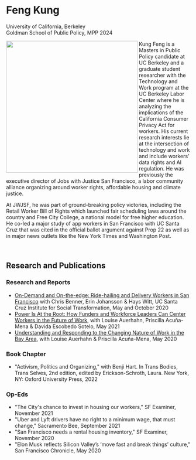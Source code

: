 # Feng Kung
University of California, Berkeley  
Goldman School of Public Policy, MPP 2024

<img src = "Kung headshot pride June 2023.jpg" align="left" height="360">

Kung Feng is a Masters in Public Policy candidate at UC Berkeley and a graduate student researcher with the Technology and Work program at the UC Berkeley Labor Center where he is analyzing the implications of the California Consumer Privacy Act for workers. His current research interests lie at the intersection of technology and work and include workers' data rights and AI regulation. He was previously the executive director of Jobs with Justice San Francisco, a labor community alliance organizing around worker rights, affordable housing and climate justice. 

At JWJSF, he was part of ground-breaking policy victories, including the Retail Worker Bill of Rights which launched fair scheduling laws around the country and Free City College, a national model for free higher education. He co-led a major study of app workers in San Francisco with UC Santa Cruz that was cited in the official ballot argument against Prop 22 as well as in major news outlets like the New York Times and Washington Post. 

<br clear="left" />

## Research and Publications  
### Research and Reports  
   - [On-Demand and On-the-edge: Ride-hailing and Delivery Workers in San Francisco](https://transform.ucsc.edu/on-demand-and-on-the-edge/) with Chris Benner, Erin Johansson & Hays Witt, UC   Santa Cruz Institute for Social Transformation, May and October 2020  
   - [Power Is At the Root: How Funders and Workforce Leaders Can Center Workers in the Future of Work](https://reworkthebay.org/our-work/a-worker-centered-future-of-work/), with Louise Auerhahn, Priscilla Acuña-Mena & Davida Escobedo Sotelo, May 2021  
   - [Understanding and Responding to the Changing Nature of Work in the Bay Area](https://reworkthebay.org/wp-content/uploads/2020/05/CNOW-Report_V2FINAL_SinglePage.pdf), with Louise Auerhahn & Priscilla Acuña-Mena, May 2020  

### Book Chapter  
   - "Activism, Politics and Organizing," with Benji Hart. In Trans Bodies, Trans Selves, 2nd edition, edited by Erickson-Schroth, Laura. New York, NY: Oxford University Press, 2022  

### Op-Eds  
   - "The City's chance to invest in housing our workers," SF Examiner, November 2021  
   - "Uber and Lyft drivers have no right to a minimum wage, that must change," Sacramento Bee, September 2021  
   - "San Francisco needs a rental housing inventory," SF Examiner, November 2020  
   - "Elon Musk reflects Silicon Valley’s ‘move fast and break things’ culture," San Francisco Chronicle, May 2020  
